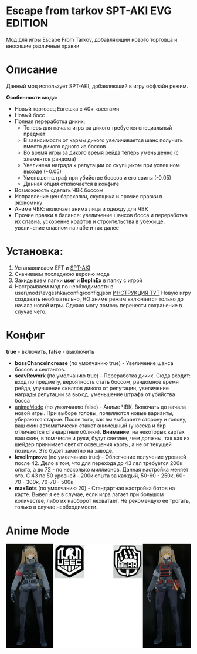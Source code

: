 # Escape from tarkov SPT-AKI EVG EDITION
Мод для игры Escape From Tarkov, добавляющий нового торговца и вносящие различные правки

# Описание
Данный мод использует SPT-AKI, добавляющий в игру оффлайн режим.

**Особенности мода:**
- Новый торговец Евгешка с 40+ квестами
- Новый босс
- Полная переработка диких:
  - Теперь для начала игры за дикого требуется специальный предмет
  - В зависимости от кармы дикого увеличивается шанс получить вместо дикого одного из боссов
  - Во время игры за дикого время рейда теперь уменьшенно (с элементов рандома)
  - Увеличена награда к репутации со скупщиком при успешном выходе (+0.05)
  - Уменьшен штраф при убийстве боссов и его свиты (-0.05)
  - Данная опция отключается в конфиге
- Возможность сделать ЧВК боссом
- Исправление цен барахолки, скупщика и прочие правки в экономику
- Аниме ЧВК: включает анима лица и одежду для ЧВК
- Прочие правки в балансе: увеличение шансов босса и переработка их спавна, ускорение крафтов и строительства в убежище, увеличение спавном на лабе и так далее

# Установка:
1. Устанавливаем EFT и [SPT-AKI](https://hub.sp-tarkov.com/doc/entry/49-a-comprehensive-step-by-step-guide-to-installing-spt-aki-properly/)
2. Скачиваем последнюю версию мода
3. Закидываем папки **user** и **BepInEx** в папку с игрой
4. Настраиваем мод по необходимости в user\mods\evgeshka\config\config.json [ИНСТРУКЦИЯ ТУТ](https://github.com/larn503/Escape-From-Tarkov-EVG#%D0%BA%D0%BE%D0%BD%D1%84%D0%B8%D0%B3)
Новую игру создавать необязательно, НО аниме режим включается только до начала новой игры. Однако могу помочь перенести сохранение в случае чего.

# Конфиг
**true** - включить, **false** - выключить
- **bossChanceIncrease** (по умолчанию true) - Увеличение шанса боссов и сектантов.
- **scavRework** (по умолчанию true) - Переработка диких. Сюда входит: вход по предмету, вероятность стать боссом, рандомное время рейда, улучшение скиллов дикого от репутации, увеличение награды репутации за выход, уменьшение штрафа от убийства босса
- [animeMode](https://github.com/larn503/Escape-From-Tarkov-EVG#anime-mode) (по умолчанию false) - Аниме ЧВК. Включать до начала новой игры. При выборе головы, появляются новые варианты, убираются старые. После того, как вы выбираете сторону и голову, ваш скин автоматически станет анимешный (у юсека и бир отличаются стандартные облики). **Внимание**: на некоторых картах ваш скин, в том числе и руки, будут светлее, чем должны, так как их шейдер принимает свет от освещения карты, а не от текущей позиции. Это будет заметно на заводе.
- **levelImprove** (по умолчанию true) - Облегчение получение уровней после 42. Дело в том, что для перехода до 43 лвл требуется 200к опыта, а до 72 - по несколько миллионов. Данная настройка меняет это. С 43 по 50 уровней - 200к опыта за каждый, 50-60 - 250к, 60-70 - 300к, 70-78 - 500к
- **maxBots** (по умолчанию 20) - Стандартная настройка ботов на карте. Вывел я ее в случае, если игра лагает при большом количестве, либо их наоборот нехватает. Не рекомендую ее трогать, только в случае необходимости.

# Anime Mode
![This is an image](animeMode.png)
